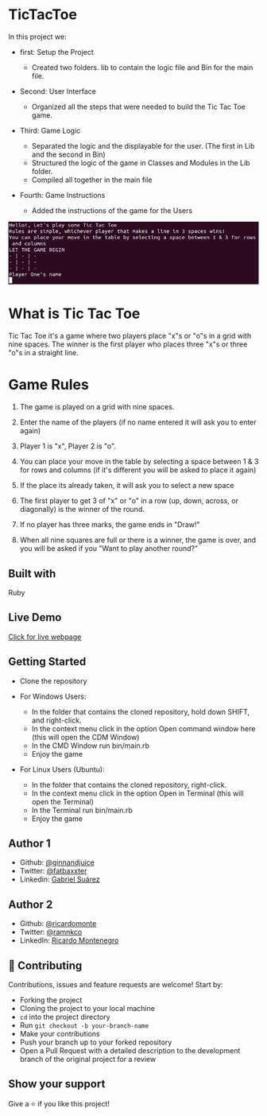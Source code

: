 # TicTacToe

In this project we:

- first: Setup the Project
  
    - Created two folders. lib to contain the logic file and Bin for the main file.

- Second: User Interface

    - Organized all the steps that were needed to build the Tic Tac Toe game.

- Third: Game Logic

    - Separated the logic and the displayable for the user. (The first in Lib and the second in Bin)
    - Structured the logic of the game in Classes and Modules in the Lib folder.
    - Compiled all together in the main file

- Fourth: Game Instructions

    - Added the instructions of the game for the Users


    
![screenshot](screenshot/Screenshot.png)

# What is Tic Tac Toe

Tic Tac Toe it's a game where two players place "x"s or "o"s in a grid with nine spaces. The winner is the first player who places three "x"s or three "o"s in a straight line.


# Game Rules

1. The game is played on a grid with nine spaces.

2. Enter the name of the players (if no name entered it will ask you to enter again)

2. Player 1 is "x", Player 2 is "o". 

3. You can place your move in the table by selecting a space between 1 & 3 for rows and columns (if it's different you will be asked to place it again)

4. If the place its already taken, it will ask you to select a new space

4. The first player to get 3 of "x" or "o" in a row (up, down, across, or diagonally) is the winner of the round.

5. If no player has three marks, the game ends in "Draw!" 

5. When all nine squares are full or there is a winner, the game is over, and you will be asked if you "Want to play another round?"


## Built with

Ruby

## Live Demo

[Click for live webpage](https://repl.it/@RicardoMonteneg/Tic-Tac-Toe#main.rb)

## Getting Started

- Clone the repository

- For Windows Users:
    - In the folder that contains the cloned repository, hold down SHIFT, and right-click.
    - In the context menu click in the option Open command window here (this will open the CDM Window)
    - In the CMD Window run bin/main.rb
    - Enjoy the game

- For Linux Users (Ubuntu):
    - In the folder that contains the cloned repository, right-click.
    - In the context menu click in the option Open in Terminal (this will open the Terminal)
    - In the Terminal run bin/main.rb
    - Enjoy the game


## Author 1

- Github: [@ginnandjuice](https://github.com/ginnandjuice)
- Twitter: [ @fatbaxxter](https://twitter.com/FatBaxxter)
- Linkedin: [Gabriel Suárez](https://www.linkedin.com/in/gabriel-su%C3%A1rez-torres-85125a1ab/)

## Author 2

- Github: [@ricardomonte](https://github.com/ricardomonte)
- Twitter: [@ramnkco](https://twitter.com/ramnkco)
- LinkedIn: [Ricardo Montenegro](https://www.linkedin.com/in/ricardo-antonio-montenegro-nu%C3%B1ez-87a74944/)

## 🤝 Contributing

Contributions, issues and feature requests are welcome! Start by:

- Forking the project
- Cloning the project to your local machine
- `cd` into the project directory
- Run `git checkout -b your-branch-name`
- Make your contributions
- Push your branch up to your forked repository
- Open a Pull Request with a detailed description to the development branch of the original project for a review

## Show your support

Give a ⭐️ if you like this project!
